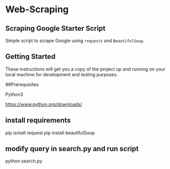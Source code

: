 # Web-Scraping

## Scraping Google Starter Script

Simple script to scrape Google using `requests` and `BeautifulSoup`.

## Getting Started

These instructions will get you a copy of the project up and running on your local machine for development and testing purposes.

##Prerequisites

Python3

https://www.python.org/downloads/

## install requirements
pip isntall request
pip install beautifulSoup

## modify query in search.py and run script
python search.py
